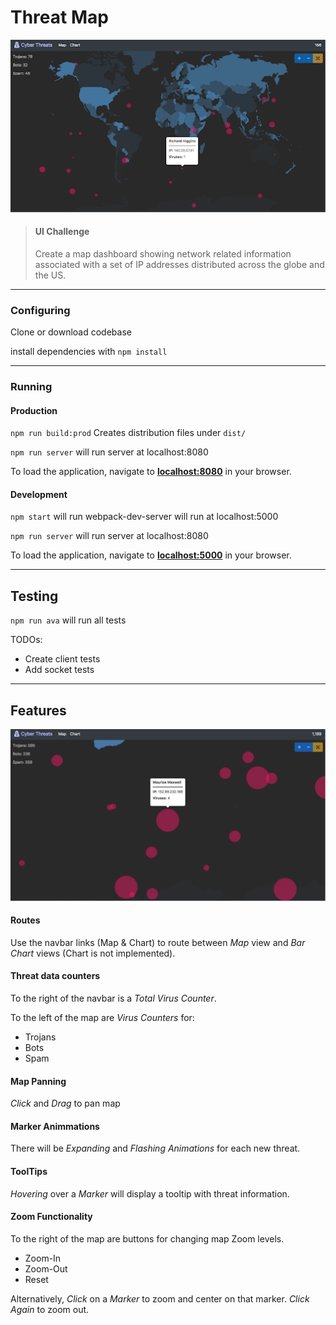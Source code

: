 # Threat Map
![alt text](./images/threat_map.png "Picture of Application")

> #### UI Challenge
> Create a map dashboard showing network related information associated with a set of IP addresses distributed across the globe and the US.  

---

### Configuring
Clone or download codebase

install dependencies with `npm install`

---

### Running

#### Production
`npm run build:prod` Creates distribution files under `dist/`

`npm run server` will run server at localhost:8080

To load the application, navigate to **[localhost:8080](http://localhost:8080)** in your browser.

#### Development 
`npm start` will run webpack-dev-server will run at localhost:5000 

`npm run server` will run server at localhost:8080

To load the application, navigate to **[localhost:5000](http://localhost:5000)** in your browser.

---

## Testing  

`npm run ava` will run all tests 

TODOs: 
* Create client tests
* Add socket tests

---

## Features 
![alt text](./images/click-zoom-zoomed.png "Picture of Application")

#### Routes
Use the navbar links (Map & Chart) to route between *Map* view and *Bar Chart* views (Chart is not implemented).

#### Threat data counters 
To the right of the navbar is a *Total Virus Counter*.

To the left of the map are *Virus Counters* for:
* Trojans
* Bots
* Spam

#### Map Panning 
*Click* and *Drag* to pan map

#### Marker Animmations
There will be *Expanding* and *Flashing Animations* for each new threat.

#### ToolTips 
*Hovering* over a *Marker* will display a tooltip with threat information.

#### Zoom Functionality

To the right of the map are buttons for changing map Zoom levels.
* Zoom-In
* Zoom-Out
* Reset 

Alternatively, *Click* on a *Marker* to zoom and center on that marker. *Click Again* to zoom out.
